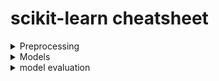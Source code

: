 # scikit-learn cheatsheet

<details close>
  <summary>Preprocessing</summary><br>
  
### A. Multicollinearity
regression을 진행할 경우 correlation 확인해서 correlation이 1 또는 -1인 경우 제외하기

### B. Continuous variable
- **Standardize features** by removing the mean and scaling to unit variance

    ```python
    from sklearn.preprocessing import StandardScaler

    scaler = StandardScaler()
    scaler.fit(X_num)
    X_num_scaled = scaler.transform(X_num)
    X_num_scaled = pd.DataFrame(X_num_scaled, index = X_num.index, columns=X_num.columns) #다시 datafram으로 만들기
    ```

    - $z = (x - u) / s$
    - scaling(`with_mean=False`)만 하거나 centering(`with_std=False`)만 할 수도 있다.
    - [https://scikit-learn.org/stable/modules/generated/sklearn.preprocessing.StandardScaler.html](https://scikit-learn.org/stable/modules/generated/sklearn.preprocessing.StandardScaler.html)

    ```python
    #cf. categorical variable 까지 다 scaling 해버리기
    from sklearn.preprocessing import StandardScaler

    scaler =  StandardScaler()
    X_train_scaled = pd.DataFrame(scaler.fit_transform(X_train), columns = X.columns)
    X_test_scaled = pd.DataFrame(scaler.transform(X_test), columns = X.columns)
    ```

- Make zscore: standardized by mean and standard deviation of input array a.

    ```python
    x_train = x_train.apply(zscore)
    x_test = x_test.apply(zscore)
    ```

### C. categorical variable
- 범주형 대상 Class 컬럼을 수치로 바꾸어 표현하기
- one-hot 벡터로 변환하기

### D. Split dataset

```python
#방법1
from sklearn.model_selection import train_test_split

X_train, X_test, y_train, y_test = train_test_split(X, y, test_size=0.6)
x_train, x_test, y_train, y_test = train_test_split(x, y, test_size = 0.2, random_state = 1, stratify = y)
#random_state = 1 (seed 설정)
#shuffle = False (순서대로 자름)
#strafy = y(y 범주 비율별로 자름)

#방법2: 순서대로 naive하게 자르기.
from math import floor
def train_test_split_df(df, test_size):
  # TODO: test_size(0 < test_size < 1) 비율에 따라 테스트/학습 데이터프레임으로 나누어 반환
  div = floor(df.shape[0] * (1 - test_size))
  return df.loc[:div], df.loc[div + 1:]

train_df, test_df = train_test_split_df(df, 0.1)
```

</details>


<details close>
  <summary>Models</summary><br>

    

### A. supervised learning
1. classification
  - Logistic regression

      ```python
      from sklearn.linear_model import LogisticRegression

      # LogisticRegression 모델 생성/학습
      model_lr = LogisticRegression()  #iteration error가 뜰 경우 max_iter=1000
      model_lr.fit(X_train, y_train)

      #prediction
      pred = model_lr.predict(X_test)

      #class 순서 확인
      model_lr.classes_

      #class별 coefficient
      model_lr.coef_
      ```

  - RandomForest

      ```python
      from sklearn.ensemble import RandomForestClassifier

      # random forest 모델 생성/학습
      rfc = RandomForestClassifier()
      rfc.fit(X_train, y_train)

      #prediction
      y_pred = rfc.predict(X_test) 
      ```

  - Gradient Boost

      ```python
      from sklearn.ensemble import GradientBoostingClassifier

      gbc =  GradientBoostingClassifier(random_state=0)
      gbc.fit(X_train, y_train)

      y_pred =  gbc.predict(X_test)
      ```

  - LightGBM

      ```python
      from lightgbm import LGBMClassifier

      lgbm =  LGBMClassifier(random_state=0)
      lgbm.fit(X_train, y_train)
      y_pred =  lgbm.predict(X_test)
      ```

      ```python
      import lightgbm as lgb

      params = {
          "max_bin": 512,
          "learning_rate": 0.05 , ### epsilon 
          "boosting_type": "gbdt" , ### gradient boosting 
          "objective": "binary" , ### 
          "metric": "binary_logloss" , ###
          "num_leaves": 10,
          "verbose": -1,
          "min_data": 100,
          "boost_from_average": True
      }

      model = lgb.train(params, d_train, 10000, 
                        valid_sets=[d_test], early_stopping_rounds=50, verbose_eval=1000)
      ```

  - XGBoost

      ```python
      from xgboost import XGBClassifier

      # XGBClassifier 모델 생성/학습
      model_xgb = XGBClassifier()
      model_xgb.fit(X_train, y_train)

      #prediction
      pred = model_xgb.predict(X_test)

      # XGBClassifier 모델의 feature_importances_를 이용하여 중요도 plot
      sns.barplot(x = X.columns, y = model_xgb.feature_importances_)
      #plt.bar(X.columns, model_xgb.feature_importances_)
      ```

2. regression
    - linear regression

        ```python
        from sklearn.linear_model import LinearRegression

        # LinearRegression 모델 생성/학습
        model_lr = LinearRegression()
        model_lr.fit(X_train, y_train)

        #coefficient
        model_lr.coef_
        ```

    - Light GBM regression: microsoft에서 나온 regressor
    → skicit learn에도 구현되어 있다. (classification 부분 참조하기)

        ```python
        from lightgbm import LGBMRegressor

        model_reg = LGBMRegressor()
        model_reg.fit(X_train, y_train)
        ```

    - XGBoost

        ```python
        from xgboost import XGBRegressor

        # XGBRegressor 모델 생성/학습
        model_reg = XGBRegressor()
        model_reg.fit(X_train, y_train)

        pred = model_reg.predict(X_test)

        # model_xgb.feature_importance_ 시각화하기
        plt.bar(X_train.columns, model_xgb.feature_importances_)
        ```

3. 시계열분석(FBProphet)
    - 전처리

        ```python
        # 공식 레퍼런스 참조: https://facebook.github.io/prophet/docs/quick_start.html#python-api
        # 한국의 확진자 수 데이터를 FBProphet에 학습하기 위한 데이터프레임으로 재구성하시오.
        df = pd.DataFrame(df_case.reset_index()[['Date', 'Korea, South']].to_numpy(), columns=['ds', 'y'])
        ```

    - 학습하기

        ```python
        from fbprophet import Prophet

        model = Prophet(changepoint_range=1.0)
        model.fit(train_df)
        ```

    - 학습 모델 결과 시각화

        ```python
        from fbprophet.plot import add_changepoints_to_plot

        model.plot_components(pred);

        #빨간색은 변화시점
        fig = model.plot(pred)
        plt.plot(test_df['ds'], test_df['y'], 'g-', label='actual')
        changes = add_changepoints_to_plot(fig.gca(), model, pred)
        plt.legend()
        ```

    - 미래 30일 예측

        ```python
        # 전체 df를 학습한 후, 향후 30일에 대한 데이터 예측하기
        # Hint) make_future_dataframe() 메소드 활용
        model = Prophet(changepoint_range=1.0)
        model.fit(df)
        future = model.make_future_dataframe(30)
        pred = model.predict(future)
        model.plot(pred);
        ```

### B. unsupervised learning
1. clustering
    - K-means clustering

        ```python
        from sklearn.cluster import KMeans

        km = KMeans(n_clusters = 3, random_state=0)
        km.fit(X_1)

        #결과 확인
        centers = km.cluster_centers_
        y_km = km.labels_   #label -> 클러스터링 결과 확인하기.

        #prediction
        test_cluster = km.fit_predict(test_x)
        ```

        "**K 수 결정하기"**

        - elbow method

            ```python
            distortions = []
            for i in range(1, 11):
              km = KMeans(n_clusters = i, random_state=1)
              km.fit(X_1)
              distortions.append(km.inertia_)

            plt.plot(range(1, 11), distortions, marker = 'o')
            plt.xlabel('Number of clustes')
            plt.ylabel('Distortion value')
            plt.show()
            ```

            ```python
            from yellowbrick.cluster import KElbowVisualizer

            km = KMeans()
            visualizer = KElbowVisualizer(km, k=(1,11))
            visualizer.fit(train_x)
            visualizer.poof()
            ```

            ```python
            !pip install kneed
            # 아래 parameter를 참고하여 kneed 모듈을 사용하여 자동으로 elbow값을 찾아보세요.
            from kneed import KneeLocator

            kneedle = KneeLocator(x=k_range, y=distortions, S=1.0, curve="convex", direction="decreasing")
            print(f"최적의 k : {round(kneedle.elbow, 3)}")
            print(f"최적의 k의 y값 : {round(kneedle.elbow_y, 3)}")

            kneedle.plot_knee()
            ```

        - silhouette method

            <img width="554" alt="Screen Shot 2021-09-24 at 1 58 03 PM" src="https://user-images.githubusercontent.com/43725183/134620604-3f24f466-9f5a-4c69-a873-3a95dfa39d20.png">

            - cluster내의 거리와 cluster간의 거리를 사용한 계수로 Silhouette coefficient(SC)값이 최대가 되는 k를 찾는 방법.
            - 각 cluster 사이의 거리가 멀고 cluster 내 데이터의 거리가 작을수록 군집 분석의 성능이 좋음. Silhouette 값은 -1에서 1까지 가능하며, 0일 경우에는 cluster간의 변별력이 없다는 의미. -1에 가까울수록 clustering의 결과가 좋지 않음을 의미.

            ```python
            # silhouette_score 모듈을 사용해봅니다.
            # [주의!] silhouette_score는 array 형태를 읽을 수 있습니다. 
            # [주의!] 군집간의 거리 계산을 필요로 하기때문에, 최소 2개이상의 label/cluster가 있어야 합니다.
            from sklearn.metrics import silhouette_score

            silhouette_scores = [] 
            k_range = range(2,11)
            for i in k_range:
              km = KMeans(n_clusters = i)
              km.fit(train_x)
              label=km.predict(train_x)
              sc_value = silhouette_score(np.array(train_x), label, metric="euclidean", sample_size=None, random_state=None)
              silhouette_scores.append(sc_value)
              print(f'Silhouette score(n={i}): {sc_value}')
            ```

            ```python
            # SilhouetteVisualizer 사용해서 훈련(training)과 그래프를 한번에 해결해보세요.
            from yellowbrick.cluster import SilhouetteVisualizer

            # k의 범위를 지정해주세요.
            # [주의!] 최소 2개이상의 label/cluster가 있어야 합니다.
            k_range = range(2,6)
            for i in k_range:
                km = KMeans(n_clusters=i, init="k-means++")
                visualizer = SilhouetteVisualizer(km)
                visualizer.fit(train_x)
                visualizer.poof()
            ```

    - Agglomerative clustering
        - 기본 사용방법

            ```python
            from sklearn.cluster import AgglomerativeClustering

            aggl = AgglomerativeClustering(n_clusters=3, linkage="ward", affinity="euclidean").fit(train_x)
            aggl_labels = aggl.labels_  #라벨 확인
            ```

        - AgglomerativeClustering 파라미터 참고사항

            ```
            - linkage 종류 : {‘ward’, ‘complete’, ‘average’, ‘single’}
            - linkage="ward"이면, affinity="euclidean"만 가능.
            - distance_threshold!=None 이면, n_clusters=None 이어야함.
            - distance_threshold!=None 이면, compute_full_tree=True 이어야함.
            ```

        - dendrogram 그리기

            ```python
            from matplotlib import pyplot as plt
            from scipy.cluster.hierarchy import dendrogram, linkage

            sample_arr = [[i] for i in [2, 8, 0, 4, 1, 9, 9, 0]]
            sample_arr  #순서대로 인덱스가 0,1,2,..., 7이다.

            #linkage matrix 만들기
            sample_linkage = linkage(sample_arr, "single")

            #dendrogram 그리기
            fig = plt.figure(figsize=(13, 6))
            dn = dendrogram(sample_linkage)
            plt.show()
            ```
            <img width="400" alt="Screen Shot 2021-09-24 at 1 59 11 PM" src="https://user-images.githubusercontent.com/43725183/134620688-43b09c09-ae0c-4155-abeb-86f203c82cb1.png">
            

            ```python
            def create_linkage(model):
              # 각 노드에 총 point수를 계산하기.
              counts = np.zeros(model.children_.shape[0]) # children 길이만큼 0 채운 array.
              n_samples = len(model.labels_) # 각 point의 cluster label.
              for i, merge in enumerate(model.children_):
                current_count = 0
                for child_idx in merge:
                  if child_idx < n_samples:
                    current_count += 1  # leaf node
                  else:
                    current_count += counts[child_idx - n_samples]
                counts[i] = current_count

              linkage_matrix = np.column_stack([model.children_, model.distances_, counts]).astype(float)
              return linkage_matrix

            plt.title('Agglomerative Clustering Dendrogram')
            linkage_matrix = create_linkage(aggl_dend)
            dendrogram(linkage_matrix, truncate_mode="level", p=3)  
            #3개이상의 샘플을 포함한 cluster만 dendrogram에 나타난다. 
            #샘플 수가 너무 많을 경우 사용.
            plt.show()
            ```

    - DBSCAN
        - parameters

            ```
            - eps(epsilon): 기준점부터의 반경.
            - min_samples: 반경내 있어야할 최소 data points.
            ```

        - 기본 사용방법

            ```python
            from sklearn.cluster import DBSCAN

            dbscan = DBSCAN(eps=0.2, min_samples=6)
            dbscan.fit(moon_data)

            #결과 확인
            dbscan_label = dbscan.labels_
            set(dbscan_label)  #-1은 outlier
            ```

        - ARI로 평가하기(→ label이 있는 경우)

            ```python
            from sklearn.metrics import adjusted_rand_score

            dbscan_ari = adjusted_rand_score(moon_labels, dbscan_new_labels)
            print(f'Adjusted rand index (ARI) of DBSCAN: {round(dbscan_ari,4)}')
            ```

    - HDBSCAN
        - parameters

            ```
            - min_cluster_size (default=5): 군집화를 위한 최소한의 cluster 사이즈.
            - min_samples (default=None) : 반경내 있어야할 최소 data points.
            - cluster_selection_epsilon(default=0.0): 거리 기준. 이 기준보다 아래의 거리는 cluster끼리 merge 됨.
            ```

        - 기본 사용 방법

            ```python
            !pip install hdbscan

            import hdbscan
            hdbscan_model = hdbscan.HDBSCAN(min_cluster_size=5)

            hdbscan_label = hdbscan_model.fit_predict(hdb_data)
            ```

        - 시각화

            ```python
            # [문제 33]에서 최적으로 판단되는 파라미터를 사용해 hdbscan 모델을 훈련시켜보세요.
            # [참고] 시각화 생성을 위해 gen_min_span_tree=True로 훈련시켜야 합니다.
            hdbscan_model = hdbscan.HDBSCAN(min_cluster_size=5, min_samples=None, cluster_selection_epsilon=0.1, gen_min_span_tree=True).fit(hdb_data)

            # 훈련된 모델을 사용해서 minimum_spanning_tree 를 생성해보세요.
            # 각 point를 이어주는 line을 distance를 점수화한 mutual reachabillity를 사용하여 나타낸 그래프입니다.
            # point간의 거리를 나타낸 것이 아닌, line은 그려나가면서 아직 추가되지 않은 point들 중에서 mutual reachabillity가 가장 낮은 point를 하나씩만 추가하는 방식으로 진행.
            hdbscan_model.minimum_spanning_tree_.plot(edge_cmap="viridis", 
                                                  edge_alpha=0.9, 
                                                  node_size=10, 
                                                  edge_linewidth=1)
            ```

            ```python
            # 훈련된 모델을 사용해서 condensed_tree 를 생성해보세요.
            # [참고] cluster도 함께 보기위해 select_clusters=True로 설정해주세요.
            # 가장 오래 버틴 cluster 순으로 cluster을 분류합니다. 
            hdbscan_model.condensed_tree_.plot(select_clusters=True)
            ```

2. PCA

    ```python
    from sklearn.decomposition import PCA

    # PCA를 이용해 Dimensionality Reduction 수행하기
    pca = PCA()
    pca.fit(X_train)
    plt.plot(range(1, len(pca.explained_variance_) + 1), pca.explained_variance_)
    plt.grid()

    #PC score
    pca.transform(X_train)
    ```
</details>
  
<details close>
  <summary>model evaluation</summary><br>
  
### A. 범주형 자료
    - Accuracy score

        ```python
        from sklearn.metrics import accuracy_score

        accuracy_score(y_test, y_pred)
        ```

        범주형 목적변수는 임의 기준으로 분류된 것이기 때문에, 인접한 클래스에 할당되어도 마냥 틀린 분류라고 보긴 어렵다. 따라서 기존의 accuracy 뿐만 아니라 아래와 같은 방법으로 인접 accuracy도 구해보는 것이 좋다. 

        ```python
        precise_accuracy =  np.sum(y_pred==y_test) / len(y_pred)
        adjacent_accuracy =  np.sum(np.abs(y_pred - y_test) <= 1) / len(y_pred)
        ```

    - Confusion matrix

        ```python
        from sklearn.metrics import confusion_matrix

        cm =  confusion_matrix(y_test, y_pred)
        ```

    - classification report

        ```python
        from sklearn.metrics import classification_report

        # Predict를 수행하고 classification_report() 결과 출력하기
        pred = model_lr.predict(X_test)

        print(classification_report(y_test, pred))
        ```

    - precision-recall curve

        ```python
        from sklearn.metrics import plot_precision_recall_curve

        fig = plt.figure()
        ax = fig.gca()

        disp_lr = plot_precision_recall_curve(model_lr, X_test, y_test, ax=ax)
        disp_xgb = plot_precision_recall_curve(model_xgb, X_test, y_test, ax=ax)
        ```

    - ROC curve

        ```python
        from sklearn.metrics import plot_roc_curve

        fig = plt.figure()
        ax = fig.gca()

        disp_lr = plot_roc_curve(model_lr, X_test, y_test, ax=ax)
        disp_xgb = plot_roc_curve(model_xgb, X_test, y_test, ax = ax)
        ```
### B. 연속형 자료
    - MAE, MSE

        ```python
        from sklearn.metrics import mean_absolute_error, mean_squared_error
        from math import sqrt

        pred = model_reg.predict(X_test)

        print(mean_absolute_error(y_test, pred))
        print(sqrt(mean_squared_error(y_test, pred)))
        ```

    - R2

        ```python
        from sklearn.metrics import r2_score
        # test_df와 pred를 비교하여 r2_score 평가
        print('R2 Score: ', r2_score(test_df['y'], pred['yhat']))
        ```

</details>  

